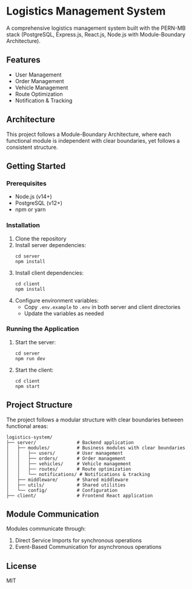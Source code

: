 # Logistics Management System

A comprehensive logistics management system built with the PERN-MB stack (PostgreSQL, Express.js, React.js, Node.js with Module-Boundary Architecture).

## Features

- User Management
- Order Management
- Vehicle Management
- Route Optimization
- Notification & Tracking

## Architecture

This project follows a Module-Boundary Architecture, where each functional module is independent with clear boundaries, yet follows a consistent structure.

## Getting Started

### Prerequisites

- Node.js (v14+)
- PostgreSQL (v12+)
- npm or yarn

### Installation

1. Clone the repository
2. Install server dependencies:
   ```
   cd server
   npm install
   ```
3. Install client dependencies:
   ```
   cd client
   npm install
   ```
4. Configure environment variables:
   - Copy `.env.example` to `.env` in both server and client directories
   - Update the variables as needed

### Running the Application

1. Start the server:
   ```
   cd server
   npm run dev
   ```

2. Start the client:
   ```
   cd client
   npm start
   ```

## Project Structure

The project follows a modular structure with clear boundaries between functional areas:

```
logistics-system/
├── server/               # Backend application
│   ├── modules/          # Business modules with clear boundaries
│   │   ├── users/        # User management
│   │   ├── orders/       # Order management
│   │   ├── vehicles/     # Vehicle management
│   │   ├── routes/       # Route optimization
│   │   └── notifications/ # Notifications & tracking
│   ├── middleware/       # Shared middleware
│   ├── utils/            # Shared utilities
│   └── config/           # Configuration
├── client/               # Frontend React application
```

## Module Communication

Modules communicate through:
1. Direct Service Imports for synchronous operations
2. Event-Based Communication for asynchronous operations

## License

MIT
